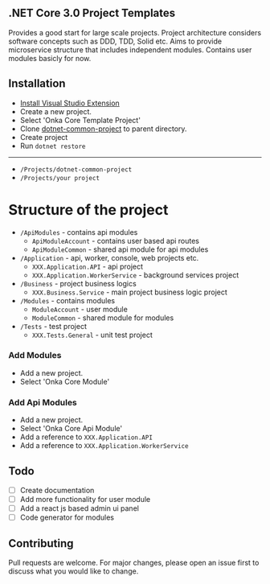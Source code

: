 ## .NET Core 3.0 Project Templates

Provides a good start for large scale projects.
Project architecture considers software concepts such as DDD, TDD, Solid etc.
Aims to provide microservice structure that includes independent modules.
Contains user modules basicly for now.

## Installation

- [Install Visual Studio Extension](https://marketplace.visualstudio.com/items?itemName=onka13.CoreTemplate)
- Create a new project.
- Select 'Onka Core Template Project'
- Clone [dotnet-common-project](https://github.com/onka13/dotnet-core-common) to parent directory.
- Create project
- Run `dotnet restore` 

***

- `/Projects/dotnet-common-project`
- `/Projects/your project`

# Structure of the project

- `/ApiModules` - contains api modules
    - `ApiModuleAccount` - contains user based api routes
    - `ApiModuleCommon` - shared api module for api modules
- `/Application` - api, worker, console, web projects etc.
    - `XXX.Application.API` - api project
    - `XXX.Application.WorkerService` - background services project
- `/Business` - project business logics
    - `XXX.Business.Service` - main project business logic project
- `/Modules` - contains modules
    - `ModuleAccount` - user module
    - `ModuleCommon` - shared module for modules
- `/Tests` - test project
    - `XXX.Tests.General` - unit test project

### Add Modules

- Add a new project.
- Select 'Onka Core Module'

### Add Api Modules

- Add a new project.
- Select 'Onka Core Api Module'
- Add a reference to `XXX.Application.API`
- Add a reference to `XXX.Application.WorkerService`

## Todo

- [ ] Create documentation
- [ ] Add more functionality for user module
- [ ] Add a react js based admin ui panel
- [ ] Code generator for modules

## Contributing
Pull requests are welcome. For major changes, please open an issue first to discuss what you would like to change.
